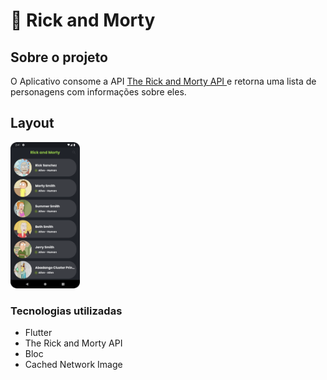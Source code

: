 # 🥒 Rick and Morty

## Sobre o projeto

O Aplicativo consome a API [The Rick and Morty API
](https://rickandmortyapi.com) e retorna uma lista de personagens com informações sobre eles.


## Layout
<p>
<img src="screenshots/Screenshot_Home_Page.png" width="22%">
</p>

### Tecnologias utilizadas

* Flutter
* The Rick and Morty API
* Bloc
* Cached Network Image